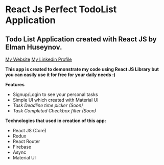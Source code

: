 # React Js Perfect TodoList Application

## Todo List Application created with React JS by Elman Huseynov. 
[My Website](https://ehuseynov.com/)
[My Linkedin Profile](https://linkedin.com/in/huseyn0w)

**This app is created to demonstrate my code using React JS Library but you can easily use it for free for your daily needs :)**


**Features**
- Signup/Login to see your personal tasks
- Simple UI which created with Material UI
- *Task Deadline time picker (Soon)*
- *Task Completed Checkbox filter (Soon)*

**Technologies that used in creation of this app:**
- React JS (Core)
- Redux
- React Router
- Firebase
- Async
- Material UI